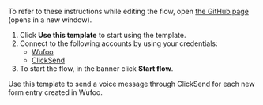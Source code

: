 To refer to these instructions while editing the flow, open [the GitHub page](https://github.com/ot4i/app-connect-templates/blob/main/resources/markdown/Send%20a%20voice%20message%20through%20ClickSend%20for%20each%20new%20form%20entry%20created%20in%20Wufoo_instructions.md) (opens in a new window).

1. Click **Use this template** to start using the template.
2. Connect to the following accounts by using your credentials:
   - [Wufoo](https://www.ibm.com/docs/en/app-connect/containers_cd?topic=apps-wufoo)
   - [ClickSend](https://www.ibm.com/docs/en/app-connect/containers_cd?topic=apps-clicksend)
3. To start the flow, in the banner click **Start flow**.

Use this template to send a voice message through ClickSend for each new form entry created in Wufoo.

